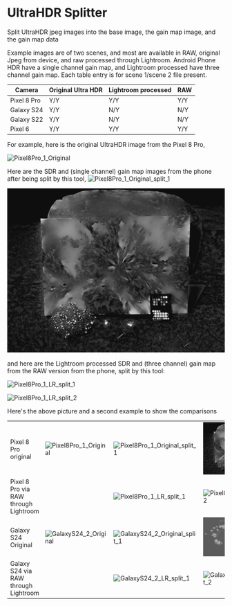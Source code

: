 # UltraHDR Splitter

Split UltraHDR jpeg images into the base image, the gain map image, and the gain map data

Example images are of two scenes, and most are available in RAW, original Jpeg from device, and raw processed through Lightroom. Android Phone HDR have a single channel gain map, and Lightroom processed have three channel gain map. Each table entry is for scene 1/scene 2 file present.

| Camera      | Original Ultra HDR | Lightroom processed | RAW  |
| ----------- | ------------------ | ------------------- | ---- |
| Pixel 8 Pro | Y/Y                | Y/Y                 | Y/Y  |
| Galaxy S24  | Y/Y                | N/Y                 | N/Y  |
| Galaxy S22  | Y/Y                | N/Y                 | N/Y  |
| Pixel 6     | Y/Y                | Y/Y                 | Y/Y  |

For example, here is the original UltraHDR image from the Pixel 8 Pro, 

![Pixel8Pro_1_Original](HDR/Pixel8Pro_1_Original.jpg)



Here are the SDR and (single channel) gain map images from the phone after being split by this tool,  ![Pixel8Pro_1_Original_split_1](Output/Pixel8Pro_1_Original_split_1.jpg)



![Pixel8Pro_1_Original_split_2](Output/Pixel8Pro_1_Original_split_2.jpg)



and here are the Lightroom processed SDR and (three channel) gain map from the RAW version from the phone, split by this tool:

![Pixel8Pro_1_LR_split_1](Output/Pixel8Pro_1_LR_split_1.jpg)





![Pixel8Pro_1_LR_split_2](Output/Pixel8Pro_1_LR_split_2.jpg)



Here's the above picture and a second example to show the comparisons

|                                       |                                                       |                                                              |                                                              |
| ------------------------------------- | ----------------------------------------------------- | ------------------------------------------------------------ | ------------------------------------------------------------ |
| Pixel 8 Pro original                  | ![Pixel8Pro_1_Original](HDR/Pixel8Pro_1_Original.jpg) | ![Pixel8Pro_1_Original_split_1](Output/Pixel8Pro_1_Original_split_1.jpg) | ![Pixel8Pro_1_Original_split_2](Output/Pixel8Pro_1_Original_split_2.jpg) |
| Pixel 8 Pro via RAW through Lightroom |                                                       | ![Pixel8Pro_1_LR_split_1](Output/Pixel8Pro_1_LR_split_1.jpg) | ![Pixel8Pro_1_LR_split_2](Output/Pixel8Pro_1_LR_split_2.jpg) |
| Galaxy S24 Original                   | ![GalaxyS24_2_Original](HDR/GalaxyS24_2_Original.jpg) | ![GalaxyS24_2_Original_split_1](Output/GalaxyS24_2_Original_split_1.jpg) | ![GalaxyS24_2_Original_split_2](Output/GalaxyS24_2_Original_split_2.jpg) |
| Galaxy S24 via RAW through Lightroom  |                                                       | ![GalaxyS24_2_LR_split_1](Output/GalaxyS24_2_LR_split_1.jpg) | ![GalaxyS24_2_LR_split_2](Output/GalaxyS24_2_LR_split_2.jpg) |

